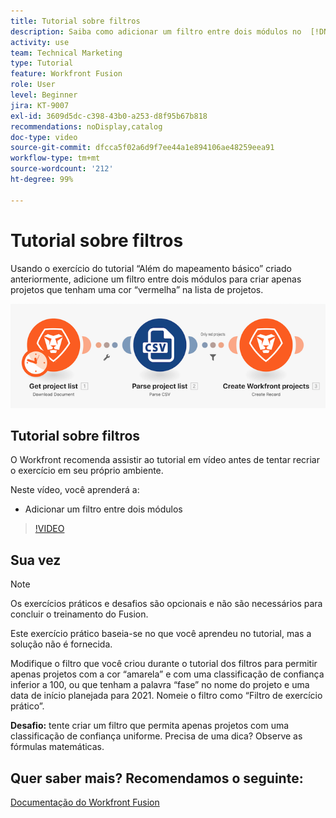```yaml
---
title: Tutorial sobre filtros
description: Saiba como adicionar um filtro entre dois módulos no  [!DNL Adobe Workfront Fusion].
activity: use
team: Technical Marketing
type: Tutorial
feature: Workfront Fusion
role: User
level: Beginner
jira: KT-9007
exl-id: 3609d5dc-c398-43b0-a253-d8f95b67b818
recommendations: noDisplay,catalog
doc-type: video
source-git-commit: dfcca5f02a6d9f7ee44a1e894106ae48259eea91
workflow-type: tm+mt
source-wordcount: '212'
ht-degree: 99%

---
```


# Tutorial sobre filtros

Usando o exercício do tutorial “Além do mapeamento básico” criado anteriormente, adicione um filtro entre dois módulos para criar apenas projetos que tenham uma cor “vermelha” na lista de projetos.

![Uma imagem do cenário do Fusion](assets/understand-the-basics-2.png)

## Tutorial sobre filtros

O Workfront recomenda assistir ao tutorial em vídeo antes de tentar recriar o exercício em seu próprio ambiente.

Neste vídeo, você aprenderá a:

* Adicionar um filtro entre dois módulos

>[!VIDEO](https://video.tv.adobe.com/v/335266/?quality=12&learn=on&enablevpops)


## Sua vez

>[!NOTE]
>
>Os exercícios práticos e desafios são opcionais e não são necessários para concluir o treinamento do Fusion.

Este exercício prático baseia-se no que você aprendeu no tutorial, mas a solução não é fornecida.

Modifique o filtro que você criou durante o tutorial dos filtros para permitir apenas projetos com a cor “amarela” e com uma classificação de confiança inferior a 100, ou que tenham a palavra “fase” no nome do projeto e uma data de início planejada para 2021. Nomeie o filtro como “Filtro de exercício prático”.

**Desafio:** tente criar um filtro que permita apenas projetos com uma classificação de confiança uniforme. Precisa de uma dica? Observe as fórmulas matemáticas.

## Quer saber mais? Recomendamos o seguinte:

[Documentação do Workfront Fusion](https://experienceleague.adobe.com/pt-br/docs/workfront-fusion/using/get-started-with-fusion/understand-workfront-fusion/workfront-fusion-overview)
